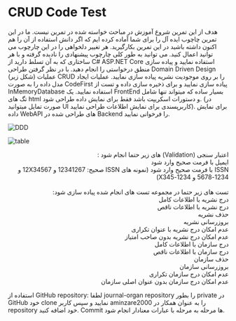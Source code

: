 # CRUD Code Test 

هدف از این تمرین شروع آموزش در مباحث خواسته شده در تمرین نیست. ما در این تمرین چاچوب ایده آل را برای شما آماده کرده ایم که اگر دانش استفاده از آن را هم اکنون داشته باشید در این تمرین بکارگیرید. هر تغییر دلخواهی را در این چارچوب می توانید اعمال کنید. می توانید به طور کلی چارچوب پیشنهادی را نادیده گرفته و با هر ساختاری که به آن تسلط دارید از C# ASP.NET Core استفاده نمایید و پیاده سازی منطق درخواستی را انجام دهید.
با در نظر گرفتن طراحی Domain Driven Design (شکل زیر) عملیات CRUD را بر روی موجودیت نشریه پیاده سازی نمایید. عملیات ایجاد مدل داده را به صورت CodeFirst پیاده سازی نمایید و برای ذخیره سازی داده و تست از InMemoryDatabase   استفاده نمایید.
یک FrontEnd بسیار ساده که میتواند تنها شامل تگ های html و دستورات اسکریپت باشد فقط برای نمایش داده طراحی شود. (در صورت تمایل میتوانید UI کاربرپسندی برای نمایش اطلاعات طراحی نمایید). برای نمایش داده WebAPI های طراحی شده در Backend را فرخوانی نمایید.

![DDD](https://github.com/aminzare2000/CRUD/assets/23633696/9903840f-3b06-447a-8a28-4120be7755f7)



![table](https://github.com/aminzare2000/CRUD/assets/23633696/844f4f36-6a14-4e34-a968-e4b1e73476b4)


<p dir="rtl">
اعتبار سنجی (Validation) های زیر حتما انجام شود : </br>
	 ایمیل با فرمت صحیح وارد شود <br/>
	ISSN با فرمت صحیح وارد شود (نمونه های ISSN صحیح: 12341267 و 12X34567 و 1234-5678 و 1234-X345)
  <br/>
  <br/>
تست های زیر حتما در مجموعه تست های انجام شده پیاده سازی شود:
<br/>
درج نشریه با اطلاعات کامل
<br/>
درج نشریه با اطلاعات ناقص
<br/>
حذف نشریه
<br/>
بروزرسانی نشریه
<br/>
عدم امکان درج نشریه با عنوان تکراری
<br/>
عدم امکان درج نشریه بدون صاحب امتیاز
<br/>
درج سازمان با اطلاعات کامل
<br/>
درج سازمان با اطلاعات ناقص
<br/>
حذف سازمان
<br/>
بروزرسانی سازمان
<br/>
عدم امکان درج سازمان تکراری
<br/>
عدم امکان درج سازمان بدون عنوان اصلی سازمان
<br/>

استفاده از  GitHub repository: لطفا journal-organ repository را بطور private در GitHub خود clone نمایید و سپس کاربر aminzare2000 را به عنوان همکار در repository خود اضافه کنید. Commit ها مرحله به مرحله با عبارات معنادار انجام شود.

</p>
